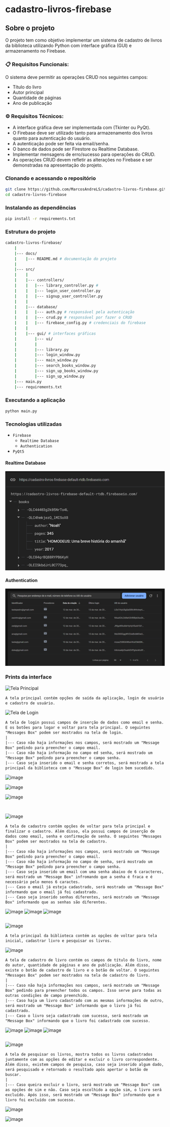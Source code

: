 # cadastro-livros-firebase

## Sobre o projeto

O projeto tem como objetivo implementar um sistema de cadastro de livros da biblioteca utilizando Python com interface gráfica (GUI) e armazenamento no Firebase.

### 📋 Requisitos Funcionais:

O sistema deve permitir as operações CRUD nos seguintes campos:
- Título do livro
- Autor principal
- Quantidade de páginas
- Ano de publicação

### ⚙ Requisitos Técnicos:

- A interface gráfica deve ser implementada com (Tkinter ou PyQt).
- O Firebase deve ser utilizado tanto para armazenamento dos livros quanto para autenticação do usuário.
- A autenticação pode ser feita via email/senha.
- O banco de dados pode ser Firestore ou Realtime Database.
- Implementar mensagens de erro/sucesso para operações do CRUD.
- As operações CRUD devem refletir as alterações no Firebase e ser demonstradas na apresentação do projeto.

### Clonando e acessando o repositório
```bash
git clone https://github.com/MarcosAndreLS/cadastro-livros-firebase.git
cd cadastro-livros-firebase
```

### Instalando as dependências
```bash
pip install -r requirements.txt
```

### Estrutura do projeto

```bash
cadastro-livros-firebase/
    |
    |--- docs/
    |    |--- README.md # documentação do projeto
    |
    |--- src/
    |    |
    |    |--- controllers/
    |    |   |--- library_controller.py # 
    |    |   |--- login_user_controller.py
    |    |   |--- signup_user_controller.py
    |    |
    |    |--- database/
    |    |   |--- auth.py # responsável pela autenticação
    |    |   |--- crud.py # responsável por fazer o CRUD           
    |    |   |--- firebase_config.py # credenciais do firebase
    |    |
    |    |--- gui/ # interfaces gráficas
    |        |--- ui/
    |        |
    |        |--- library.py
    |        |--- login_window.py
    |        |--- main_window.py
    |        |--- search_books_window.py
    |        |--- sign_up_books_window.py
    |        |--- sign_up_window.py
    |--- main.py
    |--- requirements.txt
```

### Executando a aplicação

```bash
python main.py
```

### Tecnologias utilizadas

- `Firebase`
    - `Realtime Database`
    - `Authentication`
- `PyQt5`

#### Realtime Database

<img src="../images/url-image-books.png"/>

#### Authentication

<img src="../images/autenticacao.png"/>

### Prints da interface

![Tela Principal](https://github.com/user-attachments/assets/26e31e67-edd3-4b76-abc3-208d4db4532a)

```
A tela principal contém opções de saída da aplicação, login de usuário e cadastro de usuário. 
```

![Tela de Login](https://github.com/user-attachments/assets/6f92ede2-c0b9-48be-ab85-941427c6b027)

```
A tela de login possui campos de inserção de dados como email e senha. E os botões para logar e voltar para tela principal. O seguintes "Messages Box" podem ser mostrados na tela de login.
|
|--- Caso não haja informações nos campos, será mostrado um "Message Box" pedindo para preencher o campo email.
|--- Caso não haja informação no campo ed senha, será mostrado um "Message Box" pedindo para preencher o campo senha.
|--- Caso seja inserido o email e senha corretos, será mostrado a tela principal da biblioteca com o "Message Box" de login bem sucedido.
```
![image](https://github.com/user-attachments/assets/db72b485-f94b-48ea-a2de-776c843fb39e)

![image](https://github.com/user-attachments/assets/5d7b2a1e-d01e-474c-b333-c821c19dae90)

![image](https://github.com/user-attachments/assets/806a9965-8291-4281-b597-5bc08d12c99c)
```
 
```
![image](https://github.com/user-attachments/assets/b07ac6f9-eb20-469b-9562-9a5c91209ad6)
```
A tela de cadastro contém opções de voltar para tela principal e finalizar o cadastro. Além disso, ela possui campos de inserção de dados como email, senha e confirmação de senha. O seguintes "Messages Box" podem ser mostrados na tela de cadastro.
|
|--- Caso não haja informações nos campos, será mostrado um "Message Box" pedindo para preencher o campo email.
|--- Caso não haja informação no campo de senha, será mostrado um "Message Box" pedindo para preencher o campo senha.
|--- Caso seja inserido um email com uma senha abaixo de 6 caracteres, será mostrado um "Message Box" infromando que a senha é fraca e é necessário pelo menos 6 caractes.
|--- Caso o email já esteja cadastrado, será mostrado um "Message Box" informando que o email já foi cadastrado.
|--- Caso seja inserido senhas diferentes, será mostrado um "Message Box" informando que as senhas são diferentes.
```
![image](https://github.com/user-attachments/assets/ecd3e0d4-9070-4eb6-9985-4df7fa4b4fec)
![image](https://github.com/user-attachments/assets/cefc0155-394a-4e44-9d8c-e1a99f24db0c)
![image](https://github.com/user-attachments/assets/597f4d8b-8037-4d59-9b9b-57c757a1f2f1)

```
```
![image](https://github.com/user-attachments/assets/33f02a4a-a987-49e2-878b-c521d1b3ce19)

```
A tela principal da biblioteca contém as opções de voltar para tela inicial, cadastrar livro e pesquisar os livros.
```
![image](https://github.com/user-attachments/assets/d5200e68-11f4-4d16-9579-1db1f60057a7)
```
A tela de cadastro de livro contém os campos de título do livro, nome do autor, quantidade de páginas e ano de publicação. Além disso, existe o botão de cadastro de livro e o botão de voltar. O seguintes "Messages Box" podem ser mostrados na tela de cadastro do livro.
|
|--- Caso não haja informações nos campos, será mostrado um "Message Box" pedindo para preencher todos os campos. Isso serve para todas as outras condições de campo preenchido.
|--- Caso haja um livro cadastrado com as mesmas informações de outro, será mostrado um "Message Box" informando que o livro já foi cadastrado.
|--- Caso o livro seja cadastrado com sucesso, será mostrado um "Message Box" informando que o livro foi cadastrado com sucesso.
```
![image](https://github.com/user-attachments/assets/e4be1b7c-2d29-4de1-9bd3-60a73cf0ed27)
![image](https://github.com/user-attachments/assets/8f9c8adf-44c9-4b29-9a58-a3d600a0f8c5)
![image](https://github.com/user-attachments/assets/28039bf3-97e0-4a96-8c2e-a02c295b0106)
```
```
![image](https://github.com/user-attachments/assets/239eb6c4-6bd7-498a-bd67-844bf08fe3e5)

```
A tela de pesquisar os livros, mostra todos os livros cadastrados juntamente com as opções de editar e excluir o livro correspondente. Além disso, existem campos de pesquisa, caso seja inserido algum dado, será pesquisado e retornado o resultado após apertar o botão de buscar.
|
|--- Caso queira excluir o livro, será mostrado um "Message Box" com as opções de sim e não. Caso seja escolhido a opção sim, o livro será excluído. Após isso, será mostrado um "Message Box" informando que o livro foi excluído com sucesso.
```
![image](https://github.com/user-attachments/assets/e55a709c-9e62-4033-a023-452ff1612530)

![image](https://github.com/user-attachments/assets/e93c337a-a2fc-42e0-88a6-6be45ad1b1c3)











